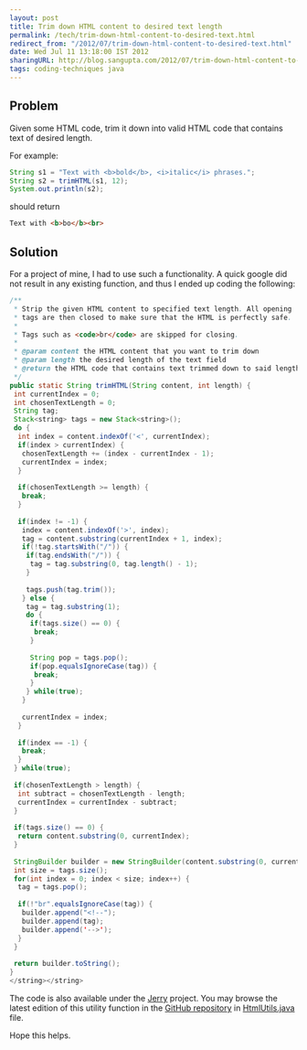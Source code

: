 ```yaml
---
layout: post
title: Trim down HTML content to desired text length
permalink: /tech/trim-down-html-content-to-desired-text.html
redirect_from: "/2012/07/trim-down-html-content-to-desired-text.html"
date: Wed Jul 11 13:18:00 IST 2012
sharingURL: http://blog.sangupta.com/2012/07/trim-down-html-content-to-desired-text.html
tags: coding-techniques java
---
```


Problem
-------
Given some HTML code, trim it down into valid HTML code that contains text of desired length.

For example:

```java
String s1 = "Text with <b>bold</b>, <i>italic</i> phrases.";
String s2 = trimHTML(s1, 12);
System.out.println(s2);
```

should return

```html
Text with <b>bo</b><br>
```

Solution
--------
For a project of mine, I had to use such a functionality. A quick google did not result 
in any existing function, and thus I ended up coding the following:

```java
/**
 * Strip the given HTML content to specified text length. All opening
 * tags are then closed to make sure that the HTML is perfectly safe.
 * 
 * Tags such as <code>br</code> are skipped for closing.
 * 
 * @param content the HTML content that you want to trim down
 * @param length the desired length of the text field
 * @return the HTML code that contains text trimmed down to said length
 */
public static String trimHTML(String content, int length) {
 int currentIndex = 0;
 int chosenTextLength = 0;
 String tag;
 Stack<string> tags = new Stack<string>();
 do {
  int index = content.indexOf('<', currentIndex);
  if(index > currentIndex) {
   chosenTextLength += (index - currentIndex - 1);
   currentIndex = index;
  }
   
  if(chosenTextLength >= length) {
   break;
  }
   
  if(index != -1) {
   index = content.indexOf('>', index);
   tag = content.substring(currentIndex + 1, index);
   if(!tag.startsWith("/")) {
    if(tag.endsWith("/")) {
     tag = tag.substring(0, tag.length() - 1);
    }
     
    tags.push(tag.trim());
   } else {
    tag = tag.substring(1);
    do {
     if(tags.size() == 0) {
      break;
     }
      
     String pop = tags.pop();
     if(pop.equalsIgnoreCase(tag)) {
      break;
     }
    } while(true);
   }
    
   currentIndex = index;
  }
   
  if(index == -1) {
   break;
  }
 } while(true);
  
 if(chosenTextLength > length) {
  int subtract = chosenTextLength - length;
  currentIndex = currentIndex - subtract;
 }
  
 if(tags.size() == 0) {
  return content.substring(0, currentIndex);
 }
  
 StringBuilder builder = new StringBuilder(content.substring(0, currentIndex));
 int size = tags.size();
 for(int index = 0; index < size; index++) {
  tag = tags.pop();
   
  if(!"br".equalsIgnoreCase(tag)) {
   builder.append("<!--");
   builder.append(tag);
   builder.append('-->');
  }
 }
  
 return builder.toString();
}
</string></string>
```

The code is also available under the <a href="http://www.sangupta.com/projects/jerry">Jerry</a> project. You 
may browse the latest edition of this utility function in the <a href="https://github.com/sangupta/jerry">GitHub 
repository</a> in <a href="https://github.com/sangupta/jerry/blob/master/src/main/java/com/sangupta/jerry/util/HtmlUtils.java">HtmlUtils.java</a> file.

Hope this helps.
